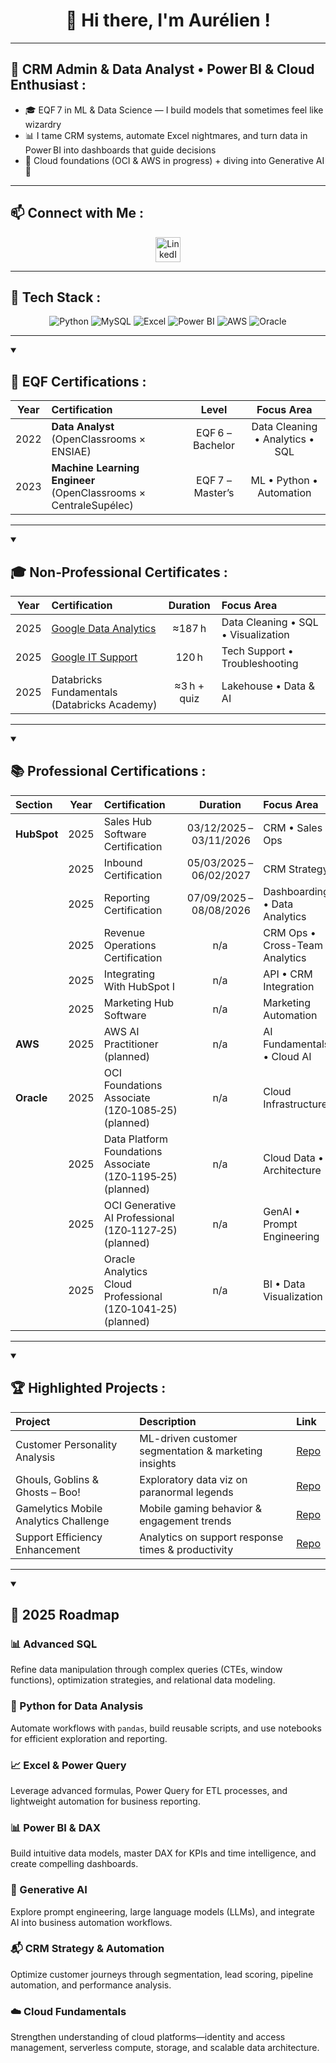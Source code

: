 <h1 align="center"> 👋 Hi there, I'm Aurélien !</h1>

---

<h2 align="left"> 🚀 CRM Admin & Data Analyst • Power BI & Cloud Enthusiast  :</h2>

- 🎓 EQF 7 in ML & Data Science — I build models that sometimes feel like wizardry  
- 📊 I tame CRM systems, automate Excel nightmares, and turn data in Power BI into dashboards that guide decisions  
- 🧠 Cloud foundations (OCI & AWS in progress) + diving into Generative AI 🤖  

---

<h2 align="left"> 📫 Connect with Me  :</h2>

<div align="center">
  <a href="https://www.linkedin.com/in/aurélien-gorguet/" target="_blank">
    <img src="https://raw.githubusercontent.com/rahuldkjain/github-profile-readme-generator/master/src/images/icons/Social/linked-in-alt.svg" 
         alt="LinkedIn Profile" width="40" height="40">
  </a>
</div>

---

<h2 align="left"> 🔧 Tech Stack :</h2>

<p align="center">
  <img alt="Python" src="https://img.shields.io/badge/Python-3.17-blue?logo=python" />
  <img alt="MySQL" src="https://img.shields.io/badge/MySQL-5.7-blue?logo=mysql" />
  <img alt="Excel" src="https://img.shields.io/badge/Excel-Advanced-green?logo=microsoft-excel" />
  <img alt="Power BI" src="https://img.shields.io/badge/PowerBI-DataViz-yellow?logo=power-bi" />
  <img alt="AWS" src="https://img.shields.io/badge/AWS-Cloud-orange?logo=amazon-aws" />
  <img alt="Oracle" src="https://img.shields.io/badge/Oracle-Cloud-red?logo=oracle" />
</p>

---

<details open>
<summary> <h2 align="left"> 🧠 EQF Certifications :</h2></summary>

| Year | Certification                                                    | Level            | Focus Area                                |
|:----:|:-----------------------------------------------------------------|:----------------:|:-----------------------------------------:|
| 2022 | **Data Analyst** (OpenClassrooms × ENSIAE)                       | EQF 6 – Bachelor | Data Cleaning • Analytics • SQL           |
| 2023 | **Machine Learning Engineer** (OpenClassrooms × CentraleSupélec) | EQF 7 – Master’s | ML • Python • Automation                  |
</details>

---
<details open>
<summary> <h2 align="left"> 🎓 Non‑Professional Certificates :</h2></summary>

| Year | Certification                                                                                                            | Duration    | Focus Area                          |
|:----:|:-------------------------------------------------------------------------------------------------------------------------|:----------: |:------------------------------------|
| 2025 | [Google Data Analytics](https://www.credly.com/badges/b1b94bbb-55bc-4df5-a372-960fb529a17e/public_url)                   | ≈187 h      | Data Cleaning • SQL • Visualization |
| 2025 | [Google IT Support](https://www.credly.com/badges/de4ae72e-2fcd-48c5-9966-ad31974058ef/public_url)                       | 120 h       | Tech Support • Troubleshooting      |
| 2025 | Databricks Fundamentals (Databricks Academy)                                                                             | ≈3 h + quiz | Lakehouse • Data & AI               | 
</details>

---

<details open>
<summary><h2 align="left">📚 Professional Certifications :</h2></summary>

| Section      | Year | Certification                                                 | Duration                        | Focus Area                         |
|:-------------|:----:|:--------------------------------------------------------------|:-------------------------------:|:-----------------------------------|
| **HubSpot**  | 2025 | Sales Hub Software Certification                              | 03/12/2025 – 03/11/2026         | CRM • Sales Ops                    |
|              | 2025 | Inbound Certification                                         | 05/03/2025 – 06/02/2027         | CRM Strategy                       |
|              | 2025 | Reporting Certification                                       | 07/09/2025 – 08/08/2026         | Dashboarding • Data Analytics      |
|              | 2025 | Revenue Operations Certification                              | n/a                             | CRM Ops • Cross-Team Analytics     |
|              | 2025 | Integrating With HubSpot I                                    | n/a                             | API • CRM Integration              |
|              | 2025 | Marketing Hub Software                                        | n/a                             | Marketing Automation               |
| **AWS**      | 2025 | AWS AI Practitioner (planned)                                 | n/a                             | AI Fundamentals • Cloud AI         |
| **Oracle**   | 2025 | OCI Foundations Associate (1Z0‑1085‑25) (planned)             | n/a                             | Cloud Infrastructure               |
|              | 2025 | Data Platform Foundations Associate (1Z0‑1195‑25) (planned)   | n/a                             | Cloud Data • Architecture          |
|              | 2025 | OCI Generative AI Professional (1Z0‑1127‑25) (planned)        | n/a                             | GenAI • Prompt Engineering         |
|              | 2025 | Oracle Analytics Cloud Professional (1Z0‑1041‑25) (planned)   | n/a                             | BI • Data Visualization            |

</details>

---
<details open>
<summary> <h2 align="left"> 🏆 Highlighted Projects :</h2></summary> 

| Project                                         | Description                                           | Link                                                                          |
|:------------------------------------------------|:------------------------------------------------------|:------------------------------------------------------------------------------|
| Customer Personality Analysis                   | ML-driven customer segmentation & marketing insights  | [Repo](https://github.com/AurelienGgt/Customer-Personality-Analysis)          |
| Ghouls, Goblins & Ghosts – Boo!                 | Exploratory data viz on paranormal legends            | [Repo](https://github.com/AurelienGgt/ghouls-goblins-and-ghosts-boo)          |
| Gamelytics Mobile Analytics Challenge           | Mobile gaming behavior & engagement trends            | [Repo](https://github.com/AurelienGgt/Gamelytics_Mobile_Analytics_Challenge)  |
| Support Efficiency Enhancement                  | Analytics on support response times & productivity    | [Repo](https://github.com/AurelienGgt/Customer-Support-Enhancing-Efficiency)  |

</details>

---------

<details open>
<summary> <h2> 🎯 2025 Roadmap</h2></summary> 

<h3>📊 Advanced SQL</h3>
<p>Refine data manipulation through complex queries (CTEs, window functions), optimization strategies, and relational data modeling.</p>

<h3>🐍 Python for Data Analysis</h3>
<p>Automate workflows with <code>pandas</code>, build reusable scripts, and use notebooks for efficient exploration and reporting.</p>

<h3>📈 Excel & Power Query</h3>
<p>Leverage advanced formulas, Power Query for ETL processes, and lightweight automation for business reporting.</p>

<h3>📊 Power BI & DAX</h3>
<p>Build intuitive data models, master DAX for KPIs and time intelligence, and create compelling dashboards.</p>

<h3>🤖 Generative AI</h3>
<p>Explore prompt engineering, large language models (LLMs), and integrate AI into business automation workflows.</p>

<h3>📬 CRM Strategy & Automation</h3>
<p>Optimize customer journeys through segmentation, lead scoring, pipeline automation, and performance analysis.</p>

<h3>☁️ Cloud Fundamentals</h3>
<p>Strengthen understanding of cloud platforms—identity and access management, serverless compute, storage, and scalable data architecture.</p>

</details>

